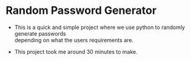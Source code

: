 # Random Password Generator

- This is a quick and simple project where we use python to randomly generate passwords <br>
 depending on what the users requirements are.

- This project took me around 30 minutes to make.
